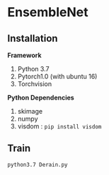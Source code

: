 # EnsembleNet

## Installation

**Framework**
1. Python 3.7
2. Pytorch1.0 (with ubuntu 16)
3. Torchvision

**Python Dependencies**

1. skimage
2. numpy
3. visdom : `pip install visdom`


## Train

```
python3.7 Derain.py 
```

